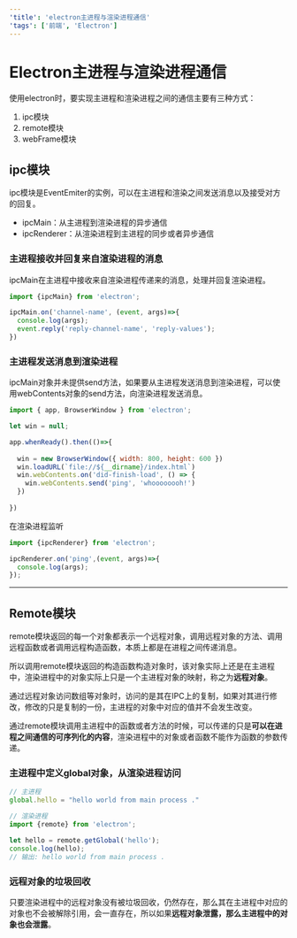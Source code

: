 ```yaml
---
'title': 'electron主进程与渲染进程通信'
'tags': ['前端', 'Electron']
---
```


# Electron主进程与渲染进程通信

使用electron时，要实现主进程和渲染进程之间的通信主要有三种方式：

1. ipc模块
2. remote模块
3. webFrame模块

## ipc模块

ipc模块是EventEmiter的实例，可以在主进程和渲染之间发送消息以及接受对方的回复。

- ipcMain：从主进程到渲染进程的异步通信
- ipcRenderer：从渲染进程到主进程的同步或者异步通信

### 主进程接收并回复来自渲染进程的消息

ipcMain在主进程中接收来自渲染进程传递来的消息，处理并回复渲染进程。

```javascript
import {ipcMain} from 'electron';

ipcMain.on('channel-name', (event, args)=>{
  console.log(args);
  event.reply('reply-channel-name', 'reply-values');
})
```

### 主进程发送消息到渲染进程

ipcMain对象并未提供send方法，如果要从主进程发送消息到渲染进程，可以使用webContents对象的send方法，向渲染进程发送消息。

```javascript
import { app, BrowserWindow } from 'electron';

let win = null;

app.whenReady().then(()=>{
  
  win = new BrowserWindow({ width: 800, height: 600 })
  win.loadURL(`file://${__dirname}/index.html`)
  win.webContents.on('did-finish-load', () => {
    win.webContents.send('ping', 'whoooooooh!')
  })
  
})
```

在渲染进程监听

```javascript
import {ipcRenderer} from 'electron';

ipcRenderer.on('ping',(event, args)=>{
  console.log(args);
});
```

------

## Remote模块

remote模块返回的每一个对象都表示一个远程对象，调用远程对象的方法、调用远程函数或者调用远程构造函数，本质上都是在进程之间传递消息。

所以调用remote模块返回的构造函数构造对象时，该对象实际上还是在主进程中，渲染进程中的对象实际上只是一个主进程对象的映射，称之为**远程对象**。

通过远程对象访问数组等对象时，访问的是其在IPC上的复制，如果对其进行修改，修改的只是复制的一份，主进程的对象中对应的值并不会发生改变。

通过remote模块调用主进程中的函数或者方法的时候，可以传递的只是**可以在进程之间通信的可序列化的内容**，渲染进程中的对象或者函数不能作为函数的参数传递。

### 主进程中定义global对象，从渲染进程访问

```javascript
// 主进程
global.hello = "hello world from main process ."
```

```javascript
// 渲染进程
import {remote} from 'electron';

let hello = remote.getGlobal('hello');
console.log(hello);
// 输出: hello world from main process .
```

### 远程对象的垃圾回收

只要渲染进程中的远程对象没有被垃圾回收，仍然存在，那么其在主进程中对应的对象也不会被解除引用，会一直存在，所以如果**远程对象泄露，那么主进程中的对象也会泄露**。

